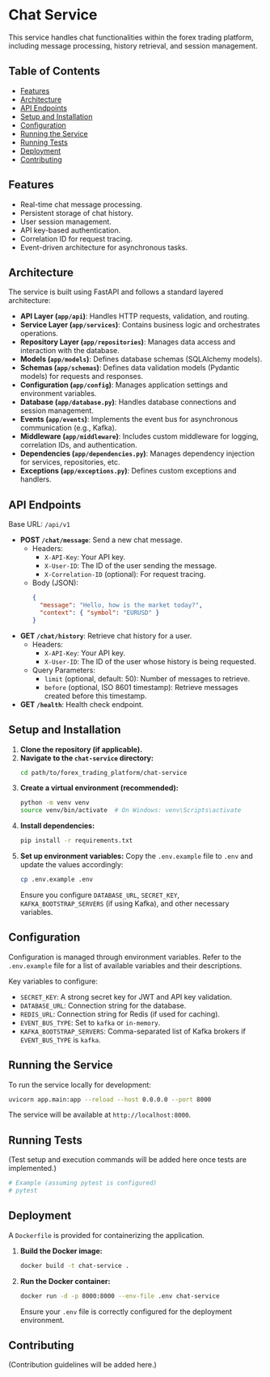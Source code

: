 # Chat Service

This service handles chat functionalities within the forex trading platform, including message processing, history retrieval, and session management.

## Table of Contents

- [Features](#features)
- [Architecture](#architecture)
- [API Endpoints](#api-endpoints)
- [Setup and Installation](#setup-and-installation)
- [Configuration](#configuration)
- [Running the Service](#running-the-service)
- [Running Tests](#running-tests)
- [Deployment](#deployment)
- [Contributing](#contributing)

## Features

- Real-time chat message processing.
- Persistent storage of chat history.
- User session management.
- API key-based authentication.
- Correlation ID for request tracing.
- Event-driven architecture for asynchronous tasks.

## Architecture

The service is built using FastAPI and follows a standard layered architecture:

- **API Layer (`app/api`)**: Handles HTTP requests, validation, and routing.
- **Service Layer (`app/services`)**: Contains business logic and orchestrates operations.
- **Repository Layer (`app/repositories`)**: Manages data access and interaction with the database.
- **Models (`app/models`)**: Defines database schemas (SQLAlchemy models).
- **Schemas (`app/schemas`)**: Defines data validation models (Pydantic models) for requests and responses.
- **Configuration (`app/config`)**: Manages application settings and environment variables.
- **Database (`app/database.py`)**: Handles database connections and session management.
- **Events (`app/events`)**: Implements the event bus for asynchronous communication (e.g., Kafka).
- **Middleware (`app/middleware`)**: Includes custom middleware for logging, correlation IDs, and authentication.
- **Dependencies (`app/dependencies.py`)**: Manages dependency injection for services, repositories, etc.
- **Exceptions (`app/exceptions.py`)**: Defines custom exceptions and handlers.

## API Endpoints

Base URL: `/api/v1`

- **POST `/chat/message`**: Send a new chat message.
  - Headers:
    - `X-API-Key`: Your API key.
    - `X-User-ID`: The ID of the user sending the message.
    - `X-Correlation-ID` (optional): For request tracing.
  - Body (JSON):
    ```json
    {
      "message": "Hello, how is the market today?",
      "context": { "symbol": "EURUSD" }
    }
    ```
- **GET `/chat/history`**: Retrieve chat history for a user.
  - Headers:
    - `X-API-Key`: Your API key.
    - `X-User-ID`: The ID of the user whose history is being requested.
  - Query Parameters:
    - `limit` (optional, default: 50): Number of messages to retrieve.
    - `before` (optional, ISO 8601 timestamp): Retrieve messages created before this timestamp.
- **GET `/health`**: Health check endpoint.

## Setup and Installation

1.  **Clone the repository (if applicable).**
2.  **Navigate to the `chat-service` directory:**
    ```bash
    cd path/to/forex_trading_platform/chat-service
    ```
3.  **Create a virtual environment (recommended):**
    ```bash
    python -m venv venv
    source venv/bin/activate  # On Windows: venv\Scripts\activate
    ```
4.  **Install dependencies:**
    ```bash
    pip install -r requirements.txt
    ```
5.  **Set up environment variables:**
    Copy the `.env.example` file to `.env` and update the values accordingly:
    ```bash
    cp .env.example .env
    ```
    Ensure you configure `DATABASE_URL`, `SECRET_KEY`, `KAFKA_BOOTSTRAP_SERVERS` (if using Kafka), and other necessary variables.

## Configuration

Configuration is managed through environment variables. Refer to the `.env.example` file for a list of available variables and their descriptions.

Key variables to configure:

- `SECRET_KEY`: A strong secret key for JWT and API key validation.
- `DATABASE_URL`: Connection string for the database.
- `REDIS_URL`: Connection string for Redis (if used for caching).
- `EVENT_BUS_TYPE`: Set to `kafka` or `in-memory`.
- `KAFKA_BOOTSTRAP_SERVERS`: Comma-separated list of Kafka brokers if `EVENT_BUS_TYPE` is `kafka`.

## Running the Service

To run the service locally for development:

```bash
uvicorn app.main:app --reload --host 0.0.0.0 --port 8000
```

The service will be available at `http://localhost:8000`.

## Running Tests

(Test setup and execution commands will be added here once tests are implemented.)

```bash
# Example (assuming pytest is configured)
# pytest
```

## Deployment

A `Dockerfile` is provided for containerizing the application.

1.  **Build the Docker image:**
    ```bash
    docker build -t chat-service .
    ```
2.  **Run the Docker container:**
    ```bash
    docker run -d -p 8000:8000 --env-file .env chat-service
    ```
    Ensure your `.env` file is correctly configured for the deployment environment.

## Contributing

(Contribution guidelines will be added here.)